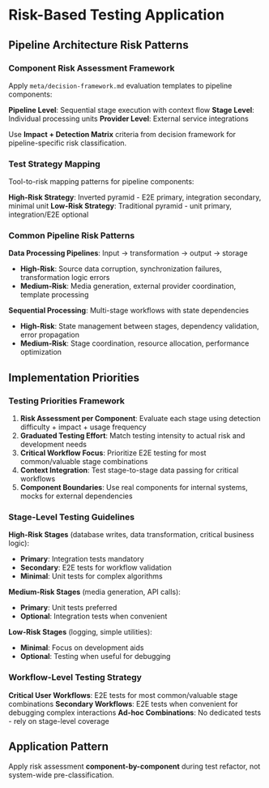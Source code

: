 # Risk-Based Testing Application

## Pipeline Architecture Risk Patterns

### Component Risk Assessment Framework
Apply `meta/decision-framework.md` evaluation templates to pipeline components:

**Pipeline Level**: Sequential stage execution with context flow
**Stage Level**: Individual processing units
**Provider Level**: External service integrations

Use **Impact + Detection Matrix** criteria from decision framework for pipeline-specific risk classification.

### Test Strategy Mapping

Tool-to-risk mapping patterns for pipeline components:

**High-Risk Strategy**: Inverted pyramid - E2E primary, integration secondary, minimal unit
**Low-Risk Strategy**: Traditional pyramid - unit primary, integration/E2E optional

### Common Pipeline Risk Patterns

**Data Processing Pipelines**: Input → transformation → output → storage
- **High-Risk**: Source data corruption, synchronization failures, transformation logic errors
- **Medium-Risk**: Media generation, external provider coordination, template processing

**Sequential Processing**: Multi-stage workflows with state dependencies
- **High-Risk**: State management between stages, dependency validation, error propagation
- **Medium-Risk**: Stage coordination, resource allocation, performance optimization

## Implementation Priorities

### Testing Priorities Framework
1. **Risk Assessment per Component**: Evaluate each stage using detection difficulty + impact + usage frequency
2. **Graduated Testing Effort**: Match testing intensity to actual risk and development needs
3. **Critical Workflow Focus**: Prioritize E2E testing for most common/valuable stage combinations
4. **Context Integration**: Test stage-to-stage data passing for critical workflows
5. **Component Boundaries**: Use real components for internal systems, mocks for external dependencies

### Stage-Level Testing Guidelines

**High-Risk Stages** (database writes, data transformation, critical business logic):
- **Primary**: Integration tests mandatory
- **Secondary**: E2E tests for workflow validation
- **Minimal**: Unit tests for complex algorithms

**Medium-Risk Stages** (media generation, API calls):
- **Primary**: Unit tests preferred
- **Optional**: Integration tests when convenient

**Low-Risk Stages** (logging, simple utilities):
- **Minimal**: Focus on development aids
- **Optional**: Testing when useful for debugging

### Workflow-Level Testing Strategy

**Critical User Workflows**: E2E tests for most common/valuable stage combinations
**Secondary Workflows**: E2E tests when convenient for debugging complex interactions
**Ad-hoc Combinations**: No dedicated tests - rely on stage-level coverage

## Application Pattern

Apply risk assessment **component-by-component** during test refactor, not system-wide pre-classification.
